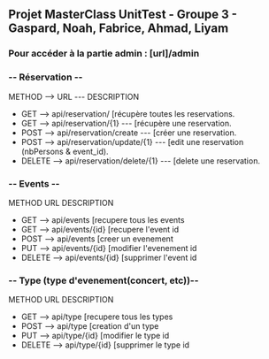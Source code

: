 ## Projet MasterClass UnitTest - Groupe 3 - Gaspard, Noah, Fabrice, Ahmad, Liyam



### __**Pour accéder à la partie admin : [url]/admin**__



### __**-- Réservation --**__

METHOD   -->        URL             ---                   DESCRIPTION

* GET   -->          api/reservation/               [récupère toutes les reservations.
* GET      -->       api/reservation/{1}           ---    [récupère une reservation.
* POST     -->      api/reservation/create      ---      [créer une reservation.
* POST      -->     api/reservation/update/{1}    ---    [edit une reservation (nbPersons & event_id).
* DELETE   -->    api/reservation/delete/{1}     ---   [delete une reservation.


### __**-- Events --**__

METHOD        URL            DESCRIPTION

* GET     -->      api/events        [recupere tous les events
* GET      -->     api/events/{id}     [recupere l'event id
* POST     -->     api/events        [creer un evenement
* PUT       -->    api/events/{id}     [modifier l'evenement id
* DELETE    -->    api/events/{id}     [supprimer l'event id

### __**-- Type (type d'evenement(concert, etc))--**__

METHOD        URL            DESCRIPTION

* GET     -->      api/type        [recupere tous les types
* POST     -->     api/type        [creation d'un type
* PUT      -->     api/type/{id}        [modifier le type id
* DELETE    -->    api/type/{id}        [supprimer le type id
